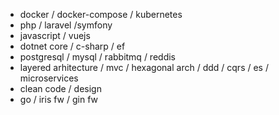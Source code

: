 - docker / docker-compose /
  kubernetes
- php / laravel /symfony
- javascript / vuejs 
- dotnet core / c-sharp / ef
- postgresql / mysql / rabbitmq / reddis
- layered arhitecture / mvc / hexagonal arch / 
  ddd / cqrs / es /
  microservices
- clean code / design
- go / iris fw / gin fw
